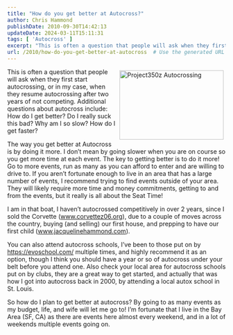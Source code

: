 ```yaml
---
title: "How do you get better at Autocross?"
author: Chris Hammond
publishDate: 2010-09-30T14:42:13
updateDate: 2024-03-11T15:11:31
tags: [ 'Autocross' ]
excerpt: "This is often a question that people will ask when they first start autocrossing, or in my case, when they resume autocrossing after two years of not competing. How do I get better? Do I really suck this bad? Why am I so slow?"
url: /2010/how-do-you-get-better-at-autocross  # Use the generated URL with year
---
```

<p><a href="https://www.flickr.com/photos/chammond/5028275443/" target="_blank"><img style="padding-bottom: 5px; padding-left: 5px; padding-right: 5px; padding-top: 5px" border="0" alt="Project350z Autocrossing" align="right" src="https://farm5.static.flickr.com/4091/5028275443_f27b042640_m.jpg" width="240" height="160" /></a>This is often a question that people will ask when they first start autocrossing, or in my case, when they resume autocrossing after two years of not competing. Additional questions about autocross include: How do I get better? Do I really suck this bad? Why am I so slow? How do I get faster?</p>  <p>The way you get better at Autocross is by doing it more. I don’t mean by going slower when you are on course so you get more time at each event. The key to getting better is to do it more! Go to more events, run as many as you can afford to enter and are willing to drive to. If you aren’t fortunate enough to live in an area that has a large number of events, I recommend trying to find events outside of your area. They will likely require more time and money commitments, getting to and from the events, but it really is all about the Seat Time!</p>  <p>I am in that boat, I haven’t autocrossed competitively in over 2 years, since I sold the Corvette (<a href="https://www.corvettez06.org">www.corvettez06.org</a>), due to a couple of moves across the country, buying (and selling) our first house, and prepping to have our first child (<a href="https://www.jacquelinehammond.com">www.jacquelinehammond.com</a>).&#160; </p>  <p>You can also attend autocross schools, I’ve been to those put on by <a href="https://evoschool.com/">https://evoschool.com/</a> multiple times, and highly recommend it as an option, though I think you should have a year or so of autocross under your belt before you attend one. Also check your local area for autocross schools put on by clubs, they are a great way to get started, and actually that was how I got into autocross back in 2000, by attending a local autox school in St. Louis.</p>  <p>So how do I plan to get better at autocross? By going to as many events as my budget, life, and wife will let me go to! I’m fortunate that I live in the Bay Area (SF, CA) as there are events here almost every weekend, and in a lot of weekends multiple events going on.</p>

